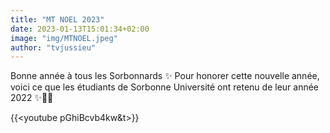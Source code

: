```yaml
---
title: "MT NOEL 2023"
date: 2023-01-13T15:01:34+02:00
image: "img/MTNOEL.jpeg"
author: "tvjussieu"
---
```



Bonne année à tous les Sorbonnards ✨
Pour honorer cette nouvelle année, voici ce que les étudiants de Sorbonne Université ont retenu de leur année 2022 ✨🎊🎇


{{<youtube pGhiBcvb4kw&t>}}